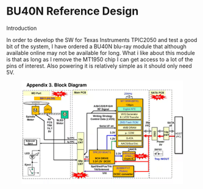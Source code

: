 # BU40N Reference Design

Introduction

In order to develop the SW for Texas Instruments TPIC2050 and test a good bit of the system, I have ordered a BU40N blu-ray module that although available online may not be available for long. What i like about this module is that as long as I remove the MT1950 chip I can get access to a lot of the pins of interest. Also powering it is relatively simple as it should only need 5V.

<figure><img src="../../../../../.gitbook/assets/image.png" alt=""><figcaption></figcaption></figure>
